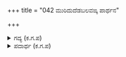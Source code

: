 +++
title = "042 ಮುರಿದುದೆಡಬಲವಙ್ಕ ಪಾರ್ಥನ"

+++

<details><summary>ಗದ್ಯ (ಕ.ಗ.ಪ) </summary>

42. ಅರ್ಜುನನ ಎಡ-ಬಲಭಾಗಗಳ ಸೈನ್ಯಗಳು ಚದುರಿಹೋದವು. ನಿನ್ನ ದುರ್ಯೋಧನ, ಅರ್ಜುನನನ್ನು ಅಡ್ಡಗಟ್ಟಿದ. ನಂತರ ಸಮಾಧಾನಿಸಿಕೊಂಡು ಕುದುರೆಗಳ ಸೈನ್ಯವನ್ನು ಕೂಡಿಕೊಂಡನು. ಕಾಲಾಳುಗಳನ್ನು ಹುರಿದುಂಬಿಸಿ, ಅವರಲ್ಲಿ ವೀರತ್ವವನ್ನು ತುಂಬಿದನು. ಅನೇಕ ವಿಧದ ವಾದ್ಯಗಳ ವಿವಿಧ ಧ್ವನಿಗಳು ಶಬ್ದ ಮಾಡಿದುವು. ಇದರಿಂದ ಉತ್ಸಾಹಿತನಾದ ಕೌರವ ಅರ್ಜುನನನ್ನು ಕೆಣಕಿ ಮಾರಿಯ ಸೆರಗನ್ನು ಹಿಡಿದನು (ಮಾರಿ ದೇವತೆಯನ್ನು ಯುದ್ಧಕ್ಕೆ ಆಹ್ವಾನಿಸಿದಂತೆ).
</details>

<details><summary>ಪದಾರ್ಥ (ಕ.ಗ.ಪ) </summary>

ತರುಬು-ಅಡ್ಡಗಟ್ಟು, ನಿಲ್ಲಿಸು, ಹರಿದಳ-ಕುದುರೆಗಳ ಸೈನ್ಯ
</details>
